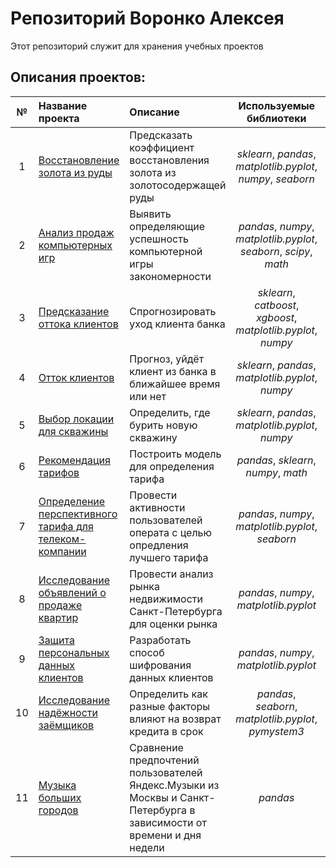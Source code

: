 # Репозиторий Воронко Алексея

Этот репозиторий служит для хранения учебных проектов

## Описания проектов:

| № |Название проекта | Описание | Используемые библиотеки | Компания | 
| :--: | :---------------------- | :---------------------- | :----------------------: |:---------------------- |
| 1 | [Восстановление золота из руды](recovery_gold_from_ore) | Предсказать коэффициент восстановления золота из золотосодержащей руды | *sklearn*, *pandas*, *matplotlib.pyplot*, *numpy*, *seaborn* | Яндекс.Практикум  |
| 2 | [Анализ продаж компьютерных игр](analysis_sales_computer_games) | Выявить определяющие успешность компьютерной игры закономерности | *pandas*, *numpy*, *matplotlib.pyplot*, *seaborn*, *scipy*,  *math* | Яндекс.Практикум |
| 3 | [Предсказание оттока клиентов](prediction_churn_bank_customer) | Спрогнозировать уход клиента банка | *sklearn*, *catboost*, *xgboost*, *matplotlib.pyplot*, *numpy* | Школы глубокого обучения ФПМИ МФТИ |
| 4 | [Отток клиентов](bank_customer_churn_prediction) | Прогноз, уйдёт клиент из банка в ближайшее время или нет | *sklearn*, *pandas*, *matplotlib.pyplot*, *numpy* | Яндекс.Практикум  |
| 5 | [Выбор локации для скважины](choosing_location_for_well) | Определить, где бурить новую скважину | *sklearn*, *pandas*, *matplotlib.pyplot*, *numpy* | Яндекс.Практикум |
| 6 | [Рекомендация тарифов](tariffs_recommendation) | Построить модель для определения тарифа | *pandas*, *sklearn*, *numpy*, *math* | Яндекс.Практикум |
| 7 | [Определение перспективного тарифа для телеком-компании](determination_of_promising_tariff) | Провести активности пользователей операта с целью опредления лучшего тарифа | *pandas*, *numpy*, *matplotlib.pyplot*, *seaborn* | Яндекс.Практикум |
| 8 | [Исследование объявлений о продаже квартир](research_of_apartments_ads_for_sales) | Провести анализ рынка недвижимости Санкт-Петербурга для оценки рынка | *pandas*, *numpy*, *matplotlib.pyplot* | Яндекс.Практикум |
| 9 | [Защита персональных данных клиентов](protection_personal_data_clients) | Разработать способ шифрования данных клиентов | *pandas*, *numpy*, *matplotlib.pyplot* | Яндекс.Практикум |
| 10 | [Исследование надёжности заёмщиков](borrower_beliability_research) | Определить как разные факторы влияют на возврат кредита в срок | *pandas*, *seaborn*, *matplotlib.pyplot*, *pymystem3* | Яндекс.Практикум |
| 11 | [Музыка больших городов](music_of_big_cities) | Сравнение предпочтений пользователей Яндекс.Музыки из Москвы и Санкт-Петербурга в зависимости от времени и дня недели| *pandas* | Яндекс.Практикум |
